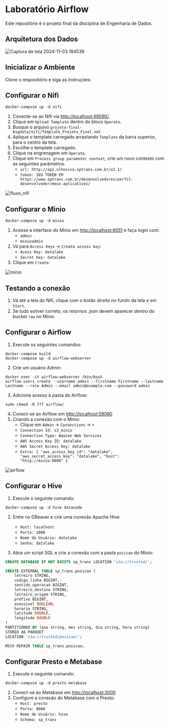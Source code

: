 # Laboratório Airflow

Este repositório é o projeto final da disciplina de Engenharia de Dados.

## Arquitetura dos Dados
![Captura de tela 2024-11-03 184539](https://github.com/user-attachments/assets/3fef8925-f561-44de-bc0b-0900d1fee394)

## Inicializar o Ambiente

Clone o respositório e siga as instruções:

## Configurar o Nifi

```shell
docker-compose up -d nifi
```

1. Conecte-se ao Nifi via [http://localhost:49090/](http://localhost:49090/).
2. Clique em `Upload Template` dentro do bloco `Operate`.
3. Busque o arquivo `projeto-final-bigdata/nifi/Template_Projeto_Final.xml`
4. Aplique o template carregado arrastando `Template` da barra superior, para o centro da tela.
5. Escolhe o template carregado.
6. Clique na engrenagem em `Operate`.
7. Clique em `Process group parameter context`, crie um novo contexto com as seguintes parâmetros.
    - `url: http://api.olhovivo.sptrans.com.br/v2.1/`
    - `token: SEU TOKEN EM https://www.sptrans.com.br/desenvolvedores/perfil-desenvolvedor/meus-aplicativos/`

![fluxo_nifi](https://github.com/user-attachments/assets/912e84e4-50f0-473d-aeaf-fb774d4b3940)


## Configurar o Minio

```shell
docker-compose up -d minio
```

1. Acesse a interface do Minio em [http://localhost:9051](http://localhost:9051) e faça login com:
    - `admin`
    - `minioadmin`
2. Vá para `Access Keys` -> `Create access key`:
    - `Acess Key: datalake`
    - `Secret Key: datalake`
3. Clique em `Create`:

![minio](https://github.com/user-attachments/assets/e84bc812-ac92-4da9-8b2c-f933363d318b)

## Testando a conexão

1. Vá até a tela do Nifi, clique com o botão direito no fundo da tela e em `Start`.
2. Se tudo estiver correto, os retornos .json devem aparecer dentro do bucket `raw` no Minio.

## Configurar o Airflow

1. Execute os seguintes comandos:

```shell
docker-compose build
docker-compose up -d airflow-webserver
```

2. Crie um usuário Admin:

```shell
docker exec -it airflow-webserver /bin/bash
airflow users create --username admin --firstname Firstname --lastname Lastname --role Admin --email admin@example.com --password admin
```

3. Adicione acesso à pasta do Airflow:

```shell
sudo chmod -R 777 airflow/
```

4. Conect-se ao Airflow em [http://localhost:58080](http://localhost:58080)
5. Criando a conexão com o Minio:
    - Clique em `Admin` -> `Connections` -> `+`
    - `Connection Id: s3_minio`
    - `Connection Type: Amazon Web Services`
    - `AWS Access Key ID: datalake`
    - `AWS Secret Access Key: datalake`
    - `Extra: { "aws_access_key_id": "datalake", "aws_secret_access_key": "datalake", "host": "http://minio:9000" }`

![airflow](https://github.com/user-attachments/assets/1f6f19d7-dc25-4b65-a281-6925e5f8a620)

## Configurar o Hive

1. Execute o seguinte comando:

```shell
docker-compose up -d hive datanode
```

2. Entre no DBeaver e crie uma conexão Apache Hive:
    - `Host: localhost`
    - `Porta: 1000`
    - `Nome de Usuário: datalake`
    - `Senha: datalake`

3. Abra um script SQL e crie a conexão com a pasta `posicao` do Minio:

```sql
CREATE DATABASE IF NOT EXISTS sp_trans LOCATION 's3a://trusted/';
```

```sql
CREATE EXTERNAL TABLE sp_trans.posicao (
  	letreiro STRING,
	codigo_linha BIGINT,
	sentido_operacao BIGINT,
	letreiro_destino STRING,
	letreiro_origem STRING,
	prefixo BIGINT,
	acessivel BOOLEAN,
	horario STRING,
	latitude DOUBLE,
	longitude DOUBLE
)
PARTITIONED BY (ano string, mes string, dia string, hora string)
STORED AS PARQUET
LOCATION 's3a://trusted/posicao/';
```

```sql
MSCK REPAIR TABLE sp_trans.posicao;
```

## Configurar Presto e Metabase

1. Execute o seguinte comando:

```shell
docker-compose up -d presto metabase
```

2. Conect-se ao Metabase em [http://localhost:3000](http://localhost:3000)
3. Configure a conexão do Metabase com o Presto:
    - `Host: presto`
    - `Porta: 8080`
    - `Nome de Usuário: hive`
    - `Schema: sp_trans`
